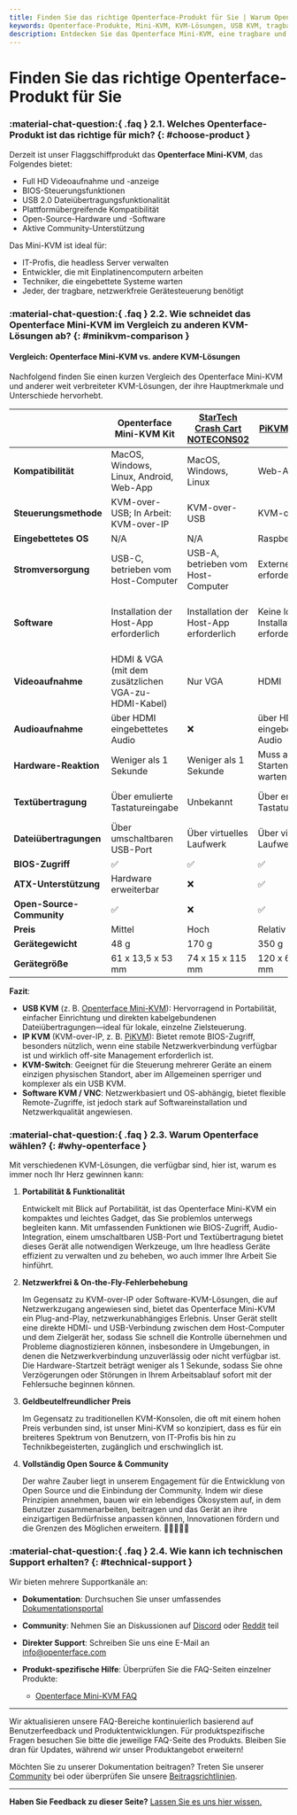 ```yaml
---
title: Finden Sie das richtige Openterface-Produkt für Sie | Warum Openterface
keywords: Openterface-Produkte, Mini-KVM, KVM-Lösungen, USB KVM, tragbare Gerätesteuerung, BIOS-Zugriff, Open-Source-Hardware, IT-Profis, headless Server, eingebettete Systeme
description: Entdecken Sie das Openterface Mini-KVM, eine tragbare und Open-Source-KVM-Lösung, die BIOS-Zugriff und plattformübergreifende Kompatibilität für IT-Profis und Technikbegeisterte bietet.
---
```


# Finden Sie das richtige Openterface-Produkt für Sie

### :material-chat-question:{ .faq } 2.1. Welches Openterface-Produkt ist das richtige für mich? {: #choose-product }

Derzeit ist unser Flaggschiffprodukt das **Openterface Mini-KVM**, das Folgendes bietet:

- Full HD Videoaufnahme und -anzeige
- BIOS-Steuerungsfunktionen
- USB 2.0 Dateiübertragungsfunktionalität
- Plattformübergreifende Kompatibilität
- Open-Source-Hardware und -Software
- Aktive Community-Unterstützung

Das Mini-KVM ist ideal für:

- IT-Profis, die headless Server verwalten
- Entwickler, die mit Einplatinencomputern arbeiten
- Techniker, die eingebettete Systeme warten
- Jeder, der tragbare, netzwerkfreie Gerätesteuerung benötigt

### :material-chat-question:{ .faq } 2.2. Wie schneidet das Openterface Mini-KVM im Vergleich zu anderen KVM-Lösungen ab? {: #minikvm-comparison }

#### Vergleich: Openterface Mini-KVM vs. andere KVM-Lösungen 

Nachfolgend finden Sie einen kurzen Vergleich des Openterface Mini-KVM und anderer weit verbreiteter KVM-Lösungen, der ihre Hauptmerkmale und Unterschiede hervorhebt.

|                        | **Openterface Mini-KVM Kit**                                     | [StarTech Crash Cart NOTECONS02](https://www.startech.com/en-us/server-management/notecons02) | [PiKVM V4 Plus](https://cloudfree.shop/product/pikvm-v4-plus/) | [Synergy](https://symless.com/synergy) |
| ---------------------- | -------------------------------------------------------------------------------- | --------------------------------------------------------------------------------------------- | -------------------------------------------------------------- | -------------------------------------- |
| **Kompatibilität**      | MacOS, Windows, Linux, Android, Web-App                                         | MacOS, Windows, Linux                                                                         | Web-App                                                        | MacOS, Windows, Linux                  |
| **Steuerungsmethode**     | KVM-over-USB; In Arbeit: KVM-over-IP                                     | KVM-over-USB                                                                                  | KVM-over-IP                                                    | Software KVM                           |
| **Eingebettetes OS**        | N/A                                                                             | N/A                                                                                           | Raspberry Pi                                                   | N/A                                    |
| **Stromversorgung**         | USB-C, betrieben vom Host-Computer                                              | USB-A, betrieben vom Host-Computer                                                            | Externe DC erforderlich                                           | N/A                                    |
| **Software**           | Installation der Host-App erforderlich                                                       | Installation der Host-App erforderlich                                                                      | Keine lokale Installation erforderlich                                      | App-Installation auf beiden Seiten erforderlich     |
| **Videoaufnahme**      | HDMI & VGA (mit dem zusätzlichen VGA-zu-HDMI-Kabel)                                  | Nur VGA                                                                                           | HDMI                                                           | Software unterstützt                     |
| **Audioaufnahme**      | über HDMI eingebettetes Audio                                                         | ❌                                                                                            | über HDMI eingebettetes Audio                                        | Software unterstützt                     |
| **Hardware-Reaktion**  | Weniger als 1 Sekunde                                                                 | Weniger als 1 Sekunde                                                                               | Muss auf das Starten des Pi warten                                | N/A                                    |
| **Textübertragung**      | Über emulierte Tastatureingabe                                                    | Unbekannt                                                                                       | Über emulierte Tastatureingabe                                   | Software-unterstützter Clipboard           |
| **Dateiübertragungen**     | Über umschaltbaren USB-Port                                                         | Über virtuelles Laufwerk                                                                             | Über virtuelles Laufwerk                                              | Über Software                           |
| **BIOS-Zugriff**  | ✅                                                                              | ✅                                                                                            | ✅                                                             | ❌                                     |
| **ATX-Unterstützung**        | Hardware erweiterbar                                                                          | ❌                                                                                            | ✅                                                             | ❌                                     |
| **Open-Source-Community**        | ✅                                                                              | ❌                                                                                            | ✅                                                             | ❌                                     |
| **Preis**              | Mittel                                                                          | Hoch                                                                                          | Relativ hoch                                                         | Niedrig                                    |
| **Gerätegewicht**  | 48 g                                                                            | 170 g                                                                                         | 350 g                                                          | N/A                                    |
| **Gerätegröße**    | 61 x 13,5 x 53 mm                                                               | 74 x 15 x 115 mm                                                                              | 120 x 68 x 24 mm                                               | N/A                                    |

**Fazit**:  

- **USB KVM** (z. B. [Openterface Mini-KVM](/)): Hervorragend in Portabilität, einfacher Einrichtung und direkten kabelgebundenen Dateiübertragungen—ideal für lokale, einzelne Zielsteuerung.  
- **IP KVM** (KVM-over-IP, z. B. [PiKVM](https://pikvm.org/)): Bietet remote BIOS-Zugriff, besonders nützlich, wenn eine stabile Netzwerkverbindung verfügbar ist und wirklich off-site Management erforderlich ist.  
- **KVM-Switch**: Geeignet für die Steuerung mehrerer Geräte an einem einzigen physischen Standort, aber im Allgemeinen sperriger und komplexer als ein USB KVM.  
- **Software KVM / VNC**: Netzwerkbasiert und OS-abhängig, bietet flexible Remote-Zugriffe, ist jedoch stark auf Softwareinstallation und Netzwerkqualität angewiesen.

### :material-chat-question:{ .faq } 2.3. Warum Openterface wählen? {: #why-openterface }

Mit verschiedenen KVM-Lösungen, die verfügbar sind, hier ist, warum es immer noch Ihr Herz gewinnen kann:

1. **Portabilität & Funktionalität**

    Entwickelt mit Blick auf Portabilität, ist das Openterface Mini-KVM ein kompaktes und leichtes Gadget, das Sie problemlos unterwegs begleiten kann. Mit umfassenden Funktionen wie BIOS-Zugriff, Audio-Integration, einem umschaltbaren USB-Port und Textübertragung bietet dieses Gerät alle notwendigen Werkzeuge, um Ihre headless Geräte effizient zu verwalten und zu beheben, wo auch immer Ihre Arbeit Sie hinführt.

2. **Netzwerkfrei & On-the-Fly-Fehlerbehebung**

    Im Gegensatz zu KVM-over-IP oder Software-KVM-Lösungen, die auf Netzwerkzugang angewiesen sind, bietet das Openterface Mini-KVM ein Plug-and-Play, netzwerkunabhängiges Erlebnis. Unser Gerät stellt eine direkte HDMI- und USB-Verbindung zwischen dem Host-Computer und dem Zielgerät her, sodass Sie schnell die Kontrolle übernehmen und Probleme diagnostizieren können, insbesondere in Umgebungen, in denen die Netzwerkverbindung unzuverlässig oder nicht verfügbar ist. Die Hardware-Startzeit beträgt weniger als 1 Sekunde, sodass Sie ohne Verzögerungen oder Störungen in Ihrem Arbeitsablauf sofort mit der Fehlersuche beginnen können.

3. **Geldbeutelfreundlicher Preis**

    Im Gegensatz zu traditionellen KVM-Konsolen, die oft mit einem hohen Preis verbunden sind, ist unser Mini-KVM so konzipiert, dass es für ein breiteres Spektrum von Benutzern, von IT-Profis bis hin zu Technikbegeisterten, zugänglich und erschwinglich ist.

4. **Vollständig Open Source & Community**

    Der wahre Zauber liegt in unserem Engagement für die Entwicklung von Open Source und die Einbindung der Community. Indem wir diese Prinzipien annehmen, bauen wir ein lebendiges Ökosystem auf, in dem Benutzer zusammenarbeiten, beitragen und das Gerät an ihre einzigartigen Bedürfnisse anpassen können, Innovationen fördern und die Grenzen des Möglichen erweitern. 👨‍💻🤝👩‍💻

### :material-chat-question:{ .faq } 2.4. Wie kann ich technischen Support erhalten? {: #technical-support }
Wir bieten mehrere Supportkanäle an:

- **Dokumentation**: Durchsuchen Sie unser umfassendes [Dokumentationsportal](/)
- **Community**: Nehmen Sie an Diskussionen auf [Discord](/discord) oder [Reddit](/reddit) teil
- **Direkter Support**: Schreiben Sie uns eine E-Mail an [info@openterface.com](mailto:info@openterface.com)
- **Produkt-spezifische Hilfe**: Überprüfen Sie die FAQ-Seiten einzelner Produkte:

    - [Openterface Mini-KVM FAQ](/faq/minikvm)

---

Wir aktualisieren unsere FAQ-Bereiche kontinuierlich basierend auf Benutzerfeedback und Produktentwicklungen. Für produktspezifische Fragen besuchen Sie bitte die jeweilige FAQ-Seite des Produkts. Bleiben Sie dran für Updates, während wir unser Produktangebot erweitern!

Möchten Sie zu unserer Dokumentation beitragen? Treten Sie unserer [Community](/community/) bei oder überprüfen Sie unsere [Beitragsrichtlinien](/contributing/).

---

**Haben Sie Feedback zu dieser Seite?** [Lassen Sie es uns hier wissen.](https://forms.gle/wmxoR2C1VdG36mT69)